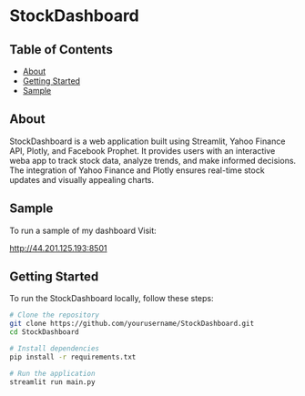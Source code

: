 # StockDashboard


## Table of Contents

- [About](#about)
- [Getting Started](#getting-started)
- [Sample](#sample)

## About

StockDashboard is a web application built using Streamlit, Yahoo Finance API, Plotly, and Facebook Prophet. 
It provides users with an interactive weba app to track stock data, analyze trends, and make informed decisions. 
The integration of Yahoo Finance and Plotly ensures real-time stock updates and visually appealing charts.

 
## Sample

To run a sample of my dashboard Visit:

http://44.201.125.193:8501

## Getting Started

To run the StockDashboard locally, follow these steps:

```bash
# Clone the repository
git clone https://github.com/yourusername/StockDashboard.git
cd StockDashboard

# Install dependencies
pip install -r requirements.txt

# Run the application
streamlit run main.py











